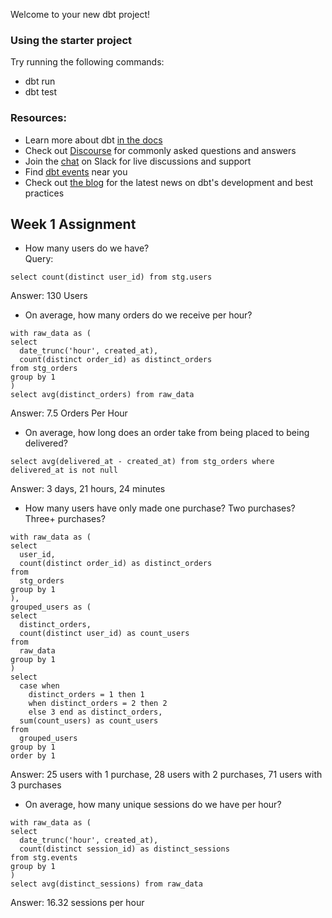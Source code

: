 Welcome to your new dbt project!

### Using the starter project

Try running the following commands:
- dbt run
- dbt test


### Resources:
- Learn more about dbt [in the docs](https://docs.getdbt.com/docs/introduction)
- Check out [Discourse](https://discourse.getdbt.com/) for commonly asked questions and answers
- Join the [chat](https://community.getdbt.com/) on Slack for live discussions and support
- Find [dbt events](https://events.getdbt.com) near you
- Check out [the blog](https://blog.getdbt.com/) for the latest news on dbt's development and best practices


## Week 1 Assignment

- How many users do we have?  
Query:
```
select count(distinct user_id) from stg.users
```

 Answer: 130 Users


- On average, how many orders do we receive per hour?

```
with raw_data as (
select 
  date_trunc('hour', created_at),
  count(distinct order_id) as distinct_orders
from stg_orders
group by 1
)
select avg(distinct_orders) from raw_data
```
Answer: 7.5 Orders Per Hour

- On average, how long does an order take from being placed to being delivered?

```
select avg(delivered_at - created_at) from stg_orders where delivered_at is not null
```
Answer: 3 days, 21 hours, 24 minutes

- How many users have only made one purchase? Two purchases? Three+ purchases?

```
with raw_data as (
select 
  user_id,
  count(distinct order_id) as distinct_orders
from
  stg_orders
group by 1
),
grouped_users as (
select
  distinct_orders,
  count(distinct user_id) as count_users
from
  raw_data
group by 1 
)
select
  case when
    distinct_orders = 1 then 1 
    when distinct_orders = 2 then 2 
    else 3 end as distinct_orders,
  sum(count_users) as count_users
from
  grouped_users
group by 1 
order by 1
```
Answer: 25 users with 1 purchase, 28 users with 2 purchases, 71 users with 3 purchases

* On average, how many unique sessions do we have per hour?

```
with raw_data as (
select 
  date_trunc('hour', created_at),
  count(distinct session_id) as distinct_sessions
from stg.events
group by 1 
)
select avg(distinct_sessions) from raw_data
```
Answer: 16.32 sessions per hour
